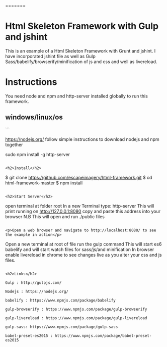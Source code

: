 

=======
# Html Skeleton Framework with Gulp and jshint

This is an example  of a Html Skeleton Framework with Grunt and jshint. I have incorporated jshint file as well as Gulp Sass/babelify/browserify/minification of js and  css and well as livereload.

<h1>Instructions</h1>

You need node and npm and http-server installed globally to run this framework.

<h2>windows/linux/os</h2>
```

https://nodejs.org/  follow simple instructions to download nodejs and npm together

sudo npm install -g http-server

```

<h2>Install</h2>

```
$ git clone https://github.com/escapeimagery/html-framework.git
$ cd html-framework-master
$ npm install

```

<h2>Start Server</h2>

```
open terminal at folder root
In a new Terminal type: http-server
This will print running on http://127.0.0.1:8080
copy and paste this address into your browser
N.B This will open and run ./public files

```

<p>Open a web browser and navigate to http://localhost:8080/ to see the example in action</p>

```
Open a new  terminal at root of file
run the gulp command
This will start es6 babelify and will start watch files for sass/js/and minification 
In browser enable livereload in chrome to see changes live as you alter your css and js files.

```

<h2>Links</h2>

Gulp : http://gulpjs.com/

Nodejs : https://nodejs.org/ 

babelify : https://www.npmjs.com/package/babelify

gulp-browserify : https://www.npmjs.com/package/gulp-browserify

gulp-livereload : https://www.npmjs.com/package/gulp-livereload

gulp-sass: https://www.npmjs.com/package/gulp-sass

babel-preset-es2015 : https://www.npmjs.com/package/babel-preset-es2015

